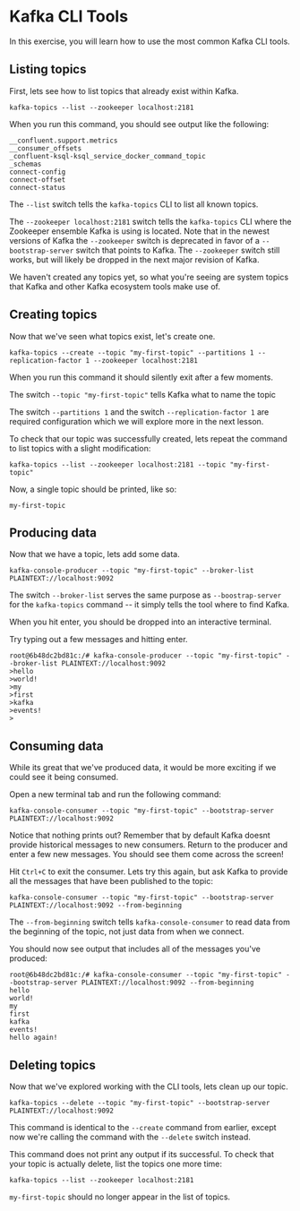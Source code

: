 # Kafka CLI Tools

In this exercise, you will learn how to use the most common Kafka CLI tools.

## Listing topics

First, lets see how to list topics that already exist within Kafka.

`kafka-topics --list --zookeeper localhost:2181`

When you run this command, you should see output like the following:

```
__confluent.support.metrics
__consumer_offsets
_confluent-ksql-ksql_service_docker_command_topic
_schemas
connect-config
connect-offset
connect-status
```

The `--list` switch tells the `kafka-topics` CLI to list all known topics.

The `--zookeeper localhost:2181` switch tells the `kafka-topics` CLI where the
Zookeeper ensemble Kafka is using is located. Note that in the newest versions of Kafka the
`--zookeeper` switch is deprecated in favor of a `--bootstrap-server` switch that points to Kafka. The `--zookeeper` switch still works, but will likely be dropped in the next major revision of Kafka.

We haven't created any topics yet, so what you're seeing are system topics that Kafka and other
Kafka ecosystem tools make use of.

## Creating topics

Now that we've seen what topics exist, let's create one.

`kafka-topics --create --topic "my-first-topic" --partitions 1 --replication-factor 1 --zookeeper localhost:2181`

When you run this command it should silently exit after a few moments.

The switch `--topic "my-first-topic"` tells Kafka what to name the topic

The switch `--partitions 1` and the switch `--replication-factor 1` are required configuration
which we will explore more in the next lesson.

To check that our topic was successfully created, lets repeat the command to list topics with a
slight modification:

`kafka-topics --list --zookeeper localhost:2181 --topic "my-first-topic"`

Now, a single topic should be printed, like so:

```
my-first-topic
```

## Producing data

Now that we have a topic, lets add some data.

`kafka-console-producer --topic "my-first-topic" --broker-list PLAINTEXT://localhost:9092`

The switch `--broker-list` serves the same purpose as `--boostrap-server` for the `kafka-topics`
command -- it simply tells the tool where to find Kafka.

When you hit enter, you should be dropped into an interactive terminal.

Try typing out a few messages and hitting enter.

```
root@6b48dc2bd81c:/# kafka-console-producer --topic "my-first-topic" --broker-list PLAINTEXT://localhost:9092
>hello
>world!
>my
>first
>kafka
>events!
>
```

## Consuming data

While its great that we've produced data, it would be more exciting if we could see it being
consumed.

Open a new terminal tab and run the following command:

`kafka-console-consumer --topic "my-first-topic" --bootstrap-server PLAINTEXT://localhost:9092`

Notice that nothing prints out? Remember that by default Kafka doesnt provide historical messages
to new consumers. Return to the producer and enter a few new messages. You should see them come
across the screen!

Hit `Ctrl+C` to exit the consumer. Lets try this again, but ask Kafka to provide all the messages
that have been published to the topic:

`kafka-console-consumer --topic "my-first-topic" --bootstrap-server PLAINTEXT://localhost:9092 --from-beginning`

The `--from-beginning` switch tells `kafka-console-consumer` to read data from the beginning of the
topic, not just data from when we connect.

You should now see output that includes all of the messages you've produced:

```
root@6b48dc2bd81c:/# kafka-console-consumer --topic "my-first-topic" --bootstrap-server PLAINTEXT://localhost:9092 --from-beginning
hello
world!
my
first
kafka
events!
hello again!
```

## Deleting topics

Now that we've explored working with the CLI tools, lets clean up our topic.

`kafka-topics --delete --topic "my-first-topic" --bootstrap-server PLAINTEXT://localhost:9092`

This command is identical to the `--create` command from earlier, except now we're calling the
command with the `--delete` switch instead.

This command does not print any output if its successful. To check that your topic is actually
delete, list the topics one more time:

`kafka-topics --list --zookeeper localhost:2181`

`my-first-topic` should no longer appear in the list of topics.

